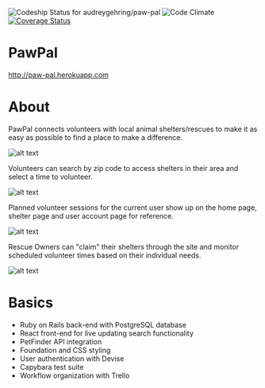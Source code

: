 ![Codeship Status for audreygehring/paw-pal](https://codeship.com/projects/2e3f1b20-c084-0134-afda-16aab041bbb2/status?branch=master)
![Code Climate](https://codeclimate.com/github/audreygehring/paw-pal.png)
[![Coverage Status](https://coveralls.io/repos/github/audreygehring/paw-pal/badge.svg?branch=master)](https://coveralls.io/github/audreygehring/paw-pal?branch=master)

# PawPal

http://paw-pal.herokuapp.com

# About

PawPal connects volunteers with local animal shelters/rescues to make it as easy as possible to find a place to make a difference.

![alt text](http://i.imgur.com/dh8zEGs.jpg)

Volunteers can search by zip code to access shelters in their area and select a time to volunteer.

![alt text](http://i.imgur.com/4y5t3CK.png)

Planned volunteer sessions for the current user show up on the home page, shelter page and user account page for reference.

![alt text](http://i.imgur.com/KczJveb.jpg)

Rescue Owners can "claim" their shelters through the site and monitor scheduled volunteer times based on their individual needs.

![alt text](http://i.imgur.com/zrmi8Y4.jpg)

# Basics

* Ruby on Rails back-end with PostgreSQL database
* React front-end for live updating search functionality
* PetFinder API integration
* Foundation and CSS styling
* User authentication with Devise
* Capybara test suite
* Workflow organization with Trello
